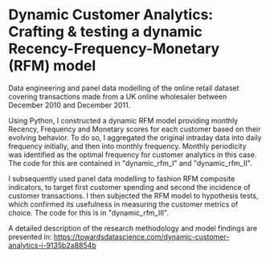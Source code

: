 # Dynamic Customer Analytics: Crafting & testing a dynamic Recency-Frequency-Monetary (RFM) model

Data engineering and panel data modelling of the online retail dataset covering transactions made from a UK online wholesaler between December 2010 and December 2011.

Using Python, I constructed a dynamic RFM model providing monthly Recency, Frequency and Monetary scores for each customer based on their evolving behavior. To do so, I aggregated the original intraday data into daily frequency initially, and then into monthly frequency. Monthly periodicity was identified as the optimal frequency for customer analytics in this case. The code for this are contained in "dynamic_rfm_I" and "dynamic_rfm_II".

I subsequently used panel data modelling to fashion RFM composite indicators, to target first customer spending and second the incidence of customer transactions. I then subjected the RFM model to hypothesis tests, which confirmed its usefulness in measuring the customer metrics of choice. The code for this is in "dynamic_rfm_III".

A detailed description of the research methodology and model findings are presented in:
https://towardsdatascience.com/dynamic-customer-analytics-i-9135b2a8854b
